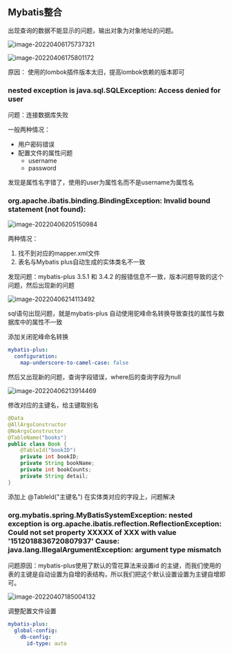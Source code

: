 ## Mybatis整合

出现查询的数据不能显示的问题，输出对象为对象地址的问题。

![image-20220406175737321](https://s2.loli.net/2022/04/06/MhnQyUIGX8A34PF.png)

![image-20220406175801172](https://s2.loli.net/2022/04/06/kHvZweSPOhxf238.png)

原因： 使用的lombok插件版本太旧，提高lombok依赖的版本即可

### nested exception is java.sql.SQLException: Access denied for user

问题：连接数据库失败 

一般两种情况：

- 用户密码错误
- 配置文件的属性问题
  - username
  - password

发现是属性名字错了，使用的user为属性名而不是username为属性名

### org.apache.ibatis.binding.BindingException: Invalid bound statement (not found):

![image-20220406205150984](https://s2.loli.net/2022/04/06/KvRhFcCprzt2M4d.png)

两种情况：

1. 找不到对应的mapper.xml文件
2. 表名与Mybatis plus自动生成的实体类名不一致

发现问题：mybatis-plus 3.5.1 和 3.4.2 的报错信息不一致，版本问题导致的这个问题，然后出现新的问题

![image-20220406214113492](https://s2.loli.net/2022/04/06/hujMpJiFQs6qGed.png)

sql语句出现问题，就是mybatis-plus 自动使用驼峰命名转换导致查找的属性与数据库中的属性不一致

添加关闭驼峰命名转换 

```yml
mybatis-plus:
  configuration:
    map-underscore-to-camel-case: false
```

然后又出现新的问题，查询字段错误，where后的查询字段为null

![image-20220406213914469](https://s2.loli.net/2022/04/06/3hWVqHJyurIgv2C.png)

修改对应的主键名，给主键取别名

```java
@Data
@AllArgsConstructor
@NoArgsConstructor
@TableName("books")
public class Book {
    @TableId("bookID")
    private int bookID;
    private String bookName;
    private int bookCounts;
    private String detail;
}
```

添加上 @TableId("主键名") 在实体类对应的字段上，问题解决

### org.mybatis.spring.MyBatisSystemException: nested exception is org.apache.ibatis.reflection.ReflectionException: Could not set property XXXXX of XXX  with value '1512018836720807937' Cause: java.lang.IllegalArgumentException: argument type mismatch

问题原因：mybatis-plus使用了默认的雪花算法来设置id 的主键，而我们使用的表的主键是自动设置为自增的表结构，所以我们把这个默认设置设置为主键自增即可。

![image-20220407185004132](https://s2.loli.net/2022/04/07/wo6WKtqV5NkfyGl.png)

调整配置文件设置

```yml
mybatis-plus:
  global-config:
    db-config:
      id-type: auto
```
